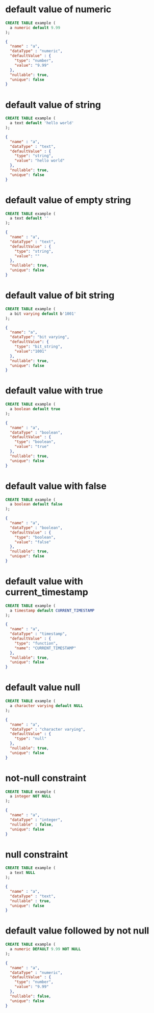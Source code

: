 # default value of numeric

```sql
CREATE TABLE example (
  a numeric default 9.99
);
```

```json
{
  "name" : "a",
  "dataType" : "numeric",
  "defaultValue" : {
    "type": "number",
    "value": "9.99"
  },
  "nullable": true,
  "unique": false
}
```

# default value of string

```sql
CREATE TABLE example (
  a text default 'hello world'
);
```

```json
{
  "name" : "a",
  "dataType" : "text",
  "defaultValue" : {
    "type": "string",
    "value": "hello world"
  },
  "nullable": true,
  "unique": false
}
```

# default value of empty string

```sql
CREATE TABLE example (
  a text default ''
);
```

```json
{
  "name" : "a",
  "dataType" : "text",
  "defaultValue" : {
    "type": "string",
    "value": ""
  },
  "nullable": true,
  "unique": false
}
```

# default value of bit string

```sql
CREATE TABLE example (
  a bit varying default b'1001'
);
```

```json
{
  "name": "a",
  "dataType": "bit varying",
  "defaultValue": {
    "type": "bit_string",
    "value":"1001"
  },
  "nullable": true,
  "unique": false
}
```

# default value with true

```sql
CREATE TABLE example (
  a boolean default true
);
```

```json
{
  "name" : "a",
  "dataType" : "boolean",
  "defaultValue" : {
    "type": "boolean",
    "value": "true"
  },
  "nullable": true,
  "unique": false
}
```

# default value with false

```sql
CREATE TABLE example (
  a boolean default false
);
```

```json
{
  "name" : "a",
  "dataType" : "boolean",
  "defaultValue" : {
    "type": "boolean",
    "value": "false"
  },
  "nullable": true,
  "unique": false
}
```

# default value with current_timestamp

```sql
CREATE TABLE example (
  a timestamp default CURRENT_TIMESTAMP
);
```

```json
{
  "name" : "a",
  "dataType" : "timestamp",
  "defaultValue" : {
    "type": "function",
    "name": "CURRENT_TIMESTAMP"
  },
  "nullable": true,
  "unique": false
}
```

# default value null

```sql
CREATE TABLE example (
  a character varying default NULL
);
```

```json
{
  "name" : "a",
  "dataType" : "character varying",
  "defaultValue" : {
    "type": "null"
  },
  "nullable": true,
  "unique": false
}
```

# not-null constraint

```sql
CREATE TABLE example (
  a integer NOT NULL
);
```

```json
{
  "name" : "a",
  "dataType" : "integer",
  "nullable" : false,
  "unique": false
}
```

# null constraint

```sql
CREATE TABLE example (
  a text NULL
);
```

```json
{
  "name" : "a",
  "dataType" : "text",
  "nullable" : true,
  "unique": false
}
```

# default value followed by not null

```sql
CREATE TABLE example (
  a numeric DEFAULT 9.99 NOT NULL
);
```

```json
{
  "name" : "a",
  "dataType" : "numeric",
  "defaultValue" : {
    "type": "number",
    "value": "9.99"
  },
  "nullable": false,
  "unique": false
}
```
